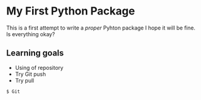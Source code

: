 My First Python Package
========================

This is a first attempt to write a *proper* Pyhton package
I hope it will be fine.
Is everything okay?

## Learning goals

- Using of repository
- Try Git push
- Try pull

```
$ Git

```
